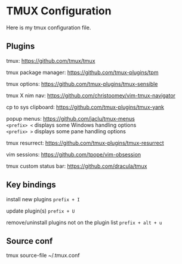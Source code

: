 # TMUX Configuration
Here is my tmux configuration file.

## Plugins
tmux: https://github.com/tmux/tmux </br>

tmux package manager: https://github.com/tmux-plugins/tpm </br>

tmux options: https://github.com/tmux-plugins/tmux-sensible </br>

tmux X nim nav: https://github.com/christoomey/vim-tmux-navigator </br>

cp to sys clipboard: https://github.com/tmux-plugins/tmux-yank </br>

popup menus: https://github.com/jaclu/tmux-menus </br> `<prefix> <` displays some Windows handling options </br> `<prefix> >` displays some pane handling options </br>

tmux resurrect: https://github.com/tmux-plugins/tmux-resurrect </br>

vim sessions: https://github.com/tpope/vim-obsession </br>

tmux custom status bar: https://github.com/dracula/tmux </br>

## Key bindings
install new plugins
`prefix + I`

update plugin(s)
`prefix + U`

remove/uninstall plugins not on the plugin list
`prefix + alt + u`

## Source conf
tmux source-file ~/.tmux.conf
